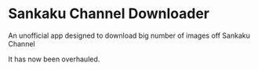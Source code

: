 # Sankaku Channel Downloader
An unofficial app designed to download big number of images off Sankaku Channel

It has now been overhauled.
